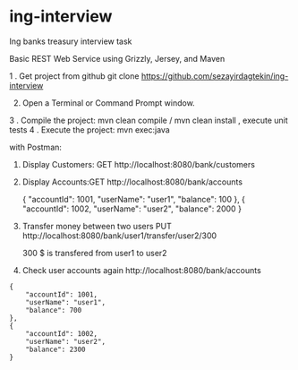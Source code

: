 # ing-interview
Ing banks treasury  interview task

Basic REST Web Service using Grizzly, Jersey, and Maven

1 . Get project from github 
    git  clone https://github.com/sezayirdagtekin/ing-interview

2. Open a Terminal or Command Prompt window.

3 .   Compile the project:
       mvn clean compile  /  mvn clean install , execute unit tests
4 .    Execute the project: mvn exec:java

with Postman:
1. Display Customers: GET
   http://localhost:8080/bank/customers
   
2. Display Accounts:GET
   http://localhost:8080/bank/accounts
   
    {
        "accountId": 1001,
        "userName": "user1",
        "balance": 100
    },
    {
        "accountId": 1002,
        "userName": "user2",
        "balance": 2000
    }

   
 3. Transfer money between two users
    PUT
    http://localhost:8080/bank/user1/transfer/user2/300
    
    300 $ is transfered from user1 to user2
    
   4. Check user accounts again
     http://localhost:8080/bank/accounts
     
  
    {
        "accountId": 1001,
        "userName": "user1",
        "balance": 700
    },
    {
        "accountId": 1002,
        "userName": "user2",
        "balance": 2300
    }



